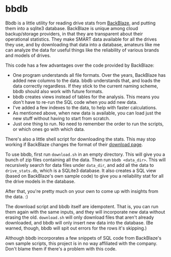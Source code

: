 # bbdb

Bbdb is a little utility for reading drive stats from [BackBlaze](https://www.backblaze.com/), and
putting them into a sqlite3 database.  BackBlaze is unique among cloud backup/storage providers, in that they are transparent about their operational statistics.  They make SMART data available for all the drives they use, and by downloading that data into a database, amateurs like me can analyze the data for useful things like the reliability of various brands and models of drives.

This code has a few advantages over the code provided by BackBlaze:
* One program understands all file formats.  Over the years, BackBlaze has added new columns to the data.  bbdb understands that, and loads the data correctly regardless.  If they stick to the current naming scheme, bbdb should also work with future formats.
* bbdb creates views instead of tables for the analysis.  This means you don't have to re-run the SQL code when you add new data.
* I've added a few indexes to the data, to help with faster calculations.
* As mentioned above, when new data is available, you can load just the new stuff without having to start from scratch.
* Just one thing to run.  No need to remember the order to run the scripts, or which ones go with which data.

There's also a little shell script for downloading the stats.  This may stop working if BackBlaze changes the format of their [download page](https://www.backblaze.com/b2/hard-drive-test-data.html).

To use bbdb, first run `download.sh` in an empty directory.  This will give you a bunch of zip files containing all the data.  Then run `bbdb <data_dir>`.  This will recursively search for data files under `data_dir`, and add all the data to `drive_stats.db`, which is a SQLite3 database.  It also creates a SQL view (based on BackBlaze's own sample code) to give you a reliability stat for all the drive models in the database.

After that, you're pretty much on your own to come up with insights from the data. :)

The download script and bbdb itself are idempotent.  That is, you can run them again with the same inputs, and they will incorporate new data without erasing the old.  `download.sh` will only download files that aren't already downloaded, and bbdb will only insert new data into the database.  (Be warned, though, bbdb will spit out errors for the rows it's skipping.)

Although bbdb incorporates a few snippets of SQL code from BackBlaze's own sample scripts, this project is in no way affiliated with the company.  Don't blame them if there's a problem with this code.
